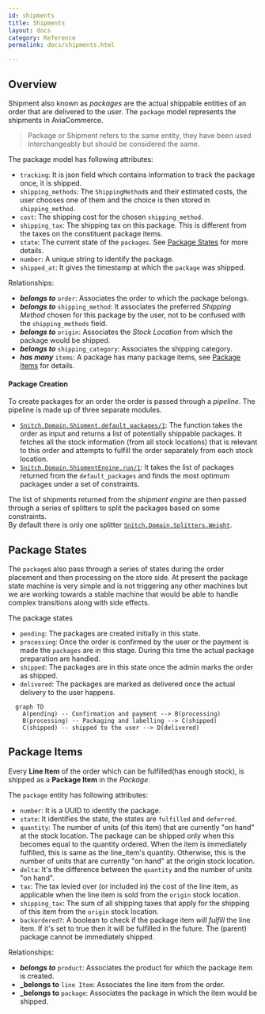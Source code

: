 ```yaml
---
id: shipments
title: Shipments
layout: docs
category: Reference
permalink: docs/shipments.html

---
```


## Overview
Shipment also known as _packages_ are the actual shippable entities of an order that
are delivered to the user. The `package` model represents the shipments in AviaCommerce.

> Package or Shipment refers to the same entity, they have been used interchangeably
  but should be considered the same.

The package model has following attributes:
- `tracking`: It is json field which contains information to track the package once,
    it is shipped.
- `shipping_methods`: The `ShippingMethod`s and their estimated costs, the user chooses one of them
    and the choice is then stored in `shipping_method`.
- `cost`: The shipping cost for the chosen `shipping_method`.
- `shipping_tax`: The shipping tax on this package. This is different from the taxes on the
  constituent package items.
- `state`: The current state of the `packages`. See [Package States][1] for more details.
- `number`: A unique string to identify the package.
- `shipped_at`: It gives the timestamp at which the `package` was shipped.

Relationships:
- **_belongs to_** `order`: Associates the order to which the package belongs.
- **_belongs to_** `shipping_method`: It  associates the preferred _Shipping Method_ chosen for this       package by the user, not to be confused with the `shipping_methods` field.
- **_belongs to_** `origin`: Associates the _Stock Location_ from which the package would
    be shipped.
- **_belongs to_** `shipping_category`: Associates the shipping category.
- **_has many_** `items`: A package has many package items, see [Package Items][2] for details.

#### Package Creation
To create packages for an order the order is passed through a _pipeline_. The pipeline
is made up of three separate modules.
- [`Snitch.Domain.Shipment.default_packages/1`][3]: The function takes the order as input
    and returns a list of potentially shippable packages. It fetches all the stock information (from all stock locations) that is relevant to this order and attempts to fulfill the order separately from each stock location.
- [`Snitch.Domain.ShipmentEngine.run/1`][4]: It takes the list of packages returned from the `default_packages` and finds the most optimum packages under a set of constraints.

The list of shipments returned from the _shipment engine_ are then passed through a series of splitters to split the packages based on some constraints.  
By default there is only one splitter [`Snitch.Domain.Splitters.Weight`][4].

## Package States
The `package`s also pass through a series of states during the order placement and then processing
on the store side.
At present the package state machine is very simple and is not triggering any other machines but we
are working towards a stable machine that would be able to handle complex transitions along with side
effects.

The package states
- `pending`: The packages are created initially in this state.
- `processing`: Once the order is confirmed by the user or the payment is made
   the `packages` are in this stage. During this time the actual package preparation 
   are handled.
- `shipped`: The packages are in this state once the admin marks the order as shipped.
- `delivered`: The packages are marked as delivered once the actual delivery to the user happens.

```mermaid
  graph TD
    A(pending) -- Confirmation and payment --> B(processing)
    B(processing) -- Packaging and labelling --> C(shipped)
    C(shipped) -- shipped to the user --> D(delivered)
```

## Package Items
Every **Line Item** of the order which can be fulfilled(has enough stock), is shipped
as a **Package Item** in the _Package_.

The `package` entity has following attributes:
- `number`: It is a UUID to identify the package.
- `state`: It identifies the state, the states are `fulfilled` and `deferred`.
- `quantity`: The number of units (of this item) that are currently "on hand" at the stock
    location. The package can be shipped only when this becomes equal to the
    quantity ordered. When the item is immediately fulfilled, this is same as the line_item's
    quantity. Otherwise, this is the number of units that are currently "on hand" at the
    origin stock location.
- `delta`: It's the difference between the `quantity` and the number of units "on
    hand".
- `tax`: The tax levied over (or included in) the cost of the line item, as applicable
    when the line item is sold from the `origin` stock location.
- `shipping_tax`: The sum of all shipping taxes that apply for the shipping of this item from
  the `origin` stock location.
- `backordered?`: A boolean to check if the package item _will fulfill_ the
  line item. If it's set to true then it will be fulfilled in the future. 
  The (parent) package cannot be immediately shipped.
  

Relationships:
- **_belongs to_** `product`: Associates the product for which the package item is 
    created.
- **_belongs to** `line Item`: Associates the line item from the order.
- **_belongs to** `package`: Associates the package in which the item would be shipped.


[1]: /docs/shipments.html#package-states
[2]: /docs/shipments.html#package-items
[3]: https://github.com/aviacommerce/avia/blob/develop/apps/snitch_core/lib/core/domain/shipment.ex
[4]: https://github.com/aviacommerce/avia/blob/develop/apps/snitch_core/lib/core/domain/splitters/weight.ex
